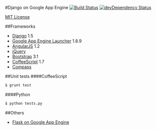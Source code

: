 #Django on Google App Engine
[![Build Status](https://secure.travis-ci.org/kelp404/Django-GAE.png?branch=master)](http://travis-ci.org/kelp404/Django-GAE) [![devDependency Status](https://david-dm.org/kelp404/Django-GAE/dev-status.png?branch=master)](https://david-dm.org/kelp404/Django-GAE#info=devDependencies)

[MIT License](http://www.opensource.org/licenses/mit-license.php)



##Frameworks
* [Django](https://github.com/django/django) 1.5
* [Google App Engine Launcher](https://developers.google.com/appengine/) 1.8.9
* [AngularJS](http://angularjs.org/) 1.2
* [jQuery](http://jquery.com/)
* [Bootstrap](http://getbootstrap.com/) 3.1
* [CoffeeScript](http://coffeescript.org) 1.7
* [Compass](https://github.com/chriseppstein/compass)



##Unit tests
####CoffeeScript
>
```bash
$ grunt test
```

####Python
>
```bash
$ python tests.py
```



##Others
* [Flask on Google App Engine](https://github.com/kelp404/Flask-GAE)


